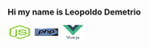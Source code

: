 

### Hi my name is Leopoldo Demetrio
<img src="https://raw.githubusercontent.com/devicons/devicon/master/icons/nodejs/nodejs-plain.svg" height="29" width="49" style="max-width:100%;">
<img src="https://raw.githubusercontent.com/devicons/devicon/master/icons/php/php-original.svg" height="29" width="49">
<img src="https://raw.githubusercontent.com/devicons/devicon/master/icons/vuejs/vuejs-original-wordmark.svg" height="29" width="49">
<!--
### Hi there 👋
**leo-demetrio/leo-demetrio** is a ✨ _special_ ✨ repository because its `README.md` (this file) appears on your GitHub profile.

Here are some ideas to get you started:

- 🔭 I’m currently working on ...
- 🌱 I’m currently learning ...
- 👯 I’m looking to collaborate on ...
- 🤔 I’m looking for help with ...
- 💬 Ask me about ...
- 📫 How to reach me: ...
- 😄 Pronouns: ...
- ⚡ Fun fact: ...
-->
